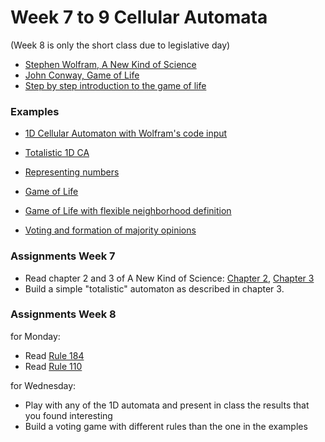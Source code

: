 # Week 7 to 9 Cellular Automata
(Week 8 is only the short class due to legislative day)

- [Stephen Wolfram, A New Kind of Science](https://www.wolframscience.com/nks/)
- [John Conway, Game of Life](http://www.ibiblio.org/lifepatterns/october1970.html)
- [Step by step introduction to the game of life](https://github.com/extrajordanary/p5js-game-of-life)

### Examples
- [1D Cellular Automaton with Wolfram's code input](https://editor.p5js.org/jbenno/sketches/T3gbFaayW)
- [Totalistic 1D CA](https://editor.p5js.org/jbenno/sketches/BJp8W8i0f)
- [Representing numbers](https://editor.p5js.org/jbenno/sketches/RekhIB2_c)

- [Game of Life](https://editor.p5js.org/jbenno/sketches/i2dKEMlfq)
- [Game of Life with flexible neighborhood definition](https://editor.p5js.org/jbenno/sketches/hzL-Qv3Z7)
- [Voting and formation of majority opinions](https://editor.p5js.org/jbenno/sketches/fV155lLmf)


### Assignments Week 7
- Read chapter 2 and 3 of A New Kind of Science: [Chapter 2](http://wac.36f4.edgecastcdn.net/0036F4/pub/www.wolframscience.com/nks/nks-ch2.pdf), [Chapter 3](http://wac.36f4.edgecastcdn.net/0036F4/pub/www.wolframscience.com/nks/nks-ch3.pdf)
- Build a simple "totalistic" automaton as described in chapter 3.

### Assignments Week 8
for Monday:
- Read [Rule 184](https://en.m.wikipedia.org/wiki/Rule_184)
- Read [Rule 110](https://en.m.wikipedia.org/wiki/Rule_110)

for Wednesday:
- Play with any of the 1D automata and present in class the results that you found interesting
- Build a voting game with different rules than the one in the examples
